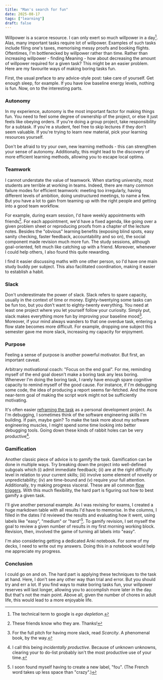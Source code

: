 ```yaml
---
title: "Man's search for fun"
date: 2025-08-17
tags: ["learning"]
draft: false
---
```


Willpower is a scarce resource. I can only exert so much willpower in a day[^ego]. Alas, many important tasks require lot of willpower. Examples of such tasks include filing one's taxes, memorising messy proofs and booking flights. Oftentimes, I'm bottlenecked by willpower rather than time. Rather than increasing willpower - finding Meaning - how about decreasing the amount of willpower required for a given task? This might be an easier problem. Here are my favourite ways of making boring tasks fun.

First, the usual preface to any advice-style post: take care of yourself. Get enough sleep, for example. If you have low baseline energy levels, nothing is fun. Now, on to the interesting parts.

### Autonomy
In my experience, autonomy is the most important factor for making things fun. You need to feel some degree of ownership of the project, or else it just feels like obeying orders. If you're doing a group project, take responsibility for a subtask. If you're a student, feel free to skip lectures if they don't seem valuable. If you're trying to learn new material, pick your learning resources yourself.

Don't be afraid to try your own, new learning methods - this can strengthen your sense of autonomy. Additionally, this might lead to the discovery of more efficient learning methods, allowing you to escape local optima.

### Teamwork
I cannot understate the value of teamwork. When starting university, most students are terrible at working in teams. Indeed, there are many common failure modes for efficient teamwork: meeting too irregularly, having different levels of ambition, doing unstructured meetings, to name a few. But you have a lot to gain from teaming up with the right people and getting into a good team workflow.

For example, during exam session, I'd have weekly appointments with friends[^thanks]. For each appointment, we'd have a fixed agenda, like going over a given problem sheet or reproducing proofs from a chapter of the lecture notes. Besides the "obvious" learning benefits (exposing blind spots, easy sanity checking, faster feedback, accountability and so on), the social component made revision much more fun. The study sessions, although goal-oriented, felt much like catching up with a friend. Moreover, whenever I could help others, I also found this quite rewarding.

I find it easier discussing maths with one other person, so I'd have one main study buddy per subject. This also facilitated coordination, making it easier to establish a habit.

### Slack
Don't underestimate the power of slack. Slack refers to spare capacity, usually in the context of time or money. Eighty-twentying some tasks can be fun too, but you don't want to eighty-twenty everything. You need at least one project where you let yourself follow your curiosity. Simply put, slack makes everything more fun by improving your baseline mood[^scarcity]. Moreover, if your mind always wanders to that one overdue task, entering a flow state becomes more difficult. For example, dropping one subject this semester gave me more slack, increasing my capacity for enjoyment.

### Purpose
Feeling a sense of purpose is another powerful motivator. But first, an important caveat.

Arbitrary motivational coach: "Focus on the end goal". For me, reminding myself of the end goal doesn't make a boring task any less boring. Whenever I'm doing the boring task, I rarely have enough spare cognitive capacity to remind myself of the good cause. For instance, if I'm debugging some code, the idea of producing a report seems far-fetched. And the more near-term goal of making the script work might not be sufficiently motivating.

It's often easier [reframing the task](https://www.neelnanda.io/blog/mini-blog-post-11-live-a-life-you-feel-excited-about) as a personal development project. As I'm debugging, I sometimes think of the software engineering skills I'm building. If pain, maybe gain? To make the task more about my software engineering muscles, I might spend some time looking into better debugging tools. Going down these kinds of rabbit holes can be very productive[^incidentally-productive].

### Gamification
Another classic piece of advice is to gamify the task. Gamification can be done in multiple ways. Try breaking down the project into well-defined subgoals which (i) admit immediate feedback; (ii) are at the right difficulty level in relation to your current skills; (iii) involve some element of novelty or unpredictability; (iv) are time-bound and (v) require your full attention. Additionally, try making progress visceral. These are all common [flow triggers](https://en.wikipedia.org/wiki/Mihaly_Csikszentmihalyi#Flow). With this much flexibility, the hard part is figuring out how to best gamify a given task.

I'll give another personal example. As I was revising for exams, I created a huge markdown table with all results I'd have to memorise. In the columns, I filled in the dates I'd reviewed the results and evaluating how it went, using labels like "easy", "medium" or "hard"[^fou]. To gamify revision, I set myself the goal to review a given number of results in my first morning working block. Revision, then, involved the game of turning all labels into "easy".

I'm also considering getting a dedicated Anki notebook. For some of my decks, I need to write out my answers. Doing this in a notebook would help me appreciate my progress.

### Conclusion
I could go on and on. The hard part is applying these techniques to the task at hand. Here, I don't see any other way than trial and error. But you should try and err a lot. If you find ways to make boring tasks fun, your willpower reserves will last longer, allowing you to accomplish more later in the day. But that's not the main point. Above all, given the number of chores in adult life, this would lead to a more enjoyable life.

[^ego]: The technical term to google is *ego depletion*.
[^thanks]: These friends know who they are. Thanks!
[^scarcity]: For the full pitch for having more slack, read *Scarcity*. A phenomenal book, by the way.
[^incidentally-productive]: I call this being *incidentally productive*. Because of unknown unknowns, clearing your to do-list probably isn't the most productive use of your time.
[^fou]: I soon found myself having to create a new label, "fou". (The French word takes up less space than "crazy".)

